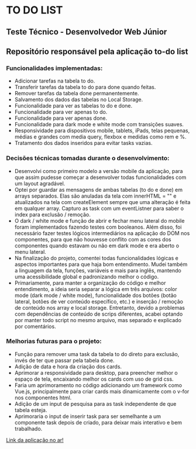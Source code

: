 # TO DO LIST

## Teste Técnico - Desenvolvedor Web Júnior
## Repositório responsável pela aplicação to-do list

### Funcionalidades implementadas:

- Adicionar tarefas na tabela to do.
- Transferir tarefas da tabela to do para done quando feitas.
- Remover tarefas da tabela done permanentemente.
- Salvamento dos dados das tabelas no Local Storage.
- Funcionalidade para ver as tabelas to do e done.
- Funcionalidade para ver apenas to do.
- Funcionalidade para ver apenas done.
- Funcionalidade para dark mode e white mode com transições suaves.
- Responsividade para dispositivos mobile, tablets, iPads, telas pequenas, médias e grandes com media query, flexbox e medidas como rem e %.
- Tratamento dos dados inseridos para evitar tasks vazias.

### Decisões técnicas tomadas durante o desenvolvimento:

- Desenvolvi como primeiro modelo a versão mobile da aplicação, para que assim pudesse começar a desenvolver todas funcionalidades com um layout agradável.
- Optei por guardar as mensagens de ambas tabelas (to do e done) em arrays separados. Elas são anuladas da tela com innerHTML = "" e atualizados na tela com createElement sempre que uma alteração é feita em qualquer array. Capturo as task com um eventListner para saber o index para exclusão / remoção.
- O dark / white mode e função de abrir e fechar menu lateral do mobile foram implementados fazendo testes com booleanos. Além disso, foi necessário fazer testes lógicos intermediários na aplicação do DOM nos componentes, para que não houvesse conflito com as cores dos componentes quando estavam ou não em dark mode e era aberto o menu lateral.
- Na finalização do projeto, comentei todas funcionalidades lógicas e aspectos importantes para que haja bom entendimento. Mudei também a linguagem da tela, funções, variáveis e mais para inglês, mantendo uma acessibilidade global e padronizando melhor o código.
- Primariamente, para manter a organização do código e melhor entendimento, a ideia seria separar a lógica em três arquivos: color mode (dark mode / white mode), funcionalidade dos botões (botão lateral, botões de ver conteúdo específico, etc.) e inserção / remoção de conteúdo nos array e local storage. Entretanto, devido a problemas com dependências de conteúdo de scrips diferentes, acabei optando por manter todo script no mesmo arquivo, mas separado e explicado por comentários.

### Melhorias futuras para o projeto:

- Função para remover uma task da tabela to do direto para exclusão, invés de ter que passar pela tabela done.
- Adição de data e hora da criação dos cards.
- Aprimorar a responsividade para desktop, para preencher melhor o espaço de tela, encaixando melhor os cards com uso de grid css.
- Faria um aprimoramento no código adicionando um framework como Vue.js, principalmente para criar cards mais dinamicamente com o v-for nos componentes html.
- Adição de um input de pesquisa para as task independente de que tabela esteja.
- Aprimoraria o input de inserir task para ser semelhante a um componente task depois de criado, para deixar mais interativo e bem trabalhado.

[Link da aplicação no ar!](https://davi-rdgr.github.io/Teste-Tecnico---Desenvolvedor-Web-Junior/)
